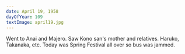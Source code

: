 ```yaml
---
date: April 19, 1958
dayOfYear: 109
textImage: april19.jpg
---
```

Went to Anai and Majero. Saw Kono san's mother and relatives. Haruko, Takanaka, etc. Today was Spring Festival all over so bus was jammed.